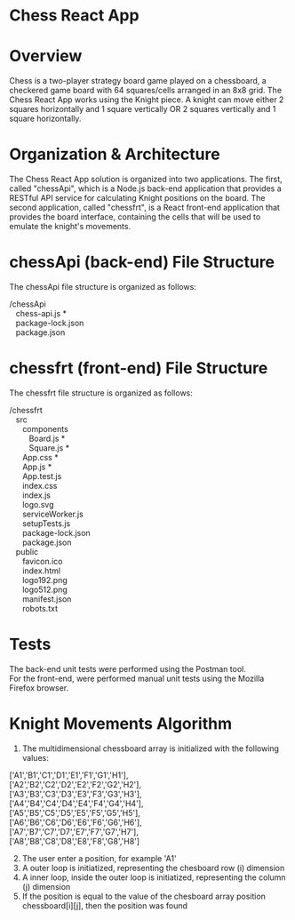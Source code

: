 # Chess React App

# Overview
Chess is a two-player strategy board game played on a chessboard, a checkered game board
with 64 squares/cells arranged in an 8x8 grid. The Chess React App works using the Knight
piece. A knight can move either 2 squares horizontally and 1 square vertically OR 2 squares
vertically and 1 square horizontally.

# Organization & Architecture
The Chess React App solution is organized into two applications. The first, called "chessApi", which is a Node.js back-end application that provides a RESTful API service for calculating Knight positions on the board. The second application, called "chessfrt", is a React front-end application that provides the board interface, containing the cells that will be used to emulate the knight's movements.

# chessApi (back-end) File Structure
The chessApi file structure is organized as follows:

/chessApi<br/>
&nbsp;&nbsp;&nbsp;chess-api.js *<br/>
&nbsp;&nbsp;&nbsp;package-lock.json<br/>
&nbsp;&nbsp;&nbsp;package.json<br/>
  
# chessfrt (front-end) File Structure
The chessfrt file structure is organized as follows:

/chessfrt<br/>
&nbsp;&nbsp;&nbsp;src<br/>
&nbsp;&nbsp;&nbsp;&nbsp;&nbsp;&nbsp;components<br/>
&nbsp;&nbsp;&nbsp;&nbsp;&nbsp;&nbsp;&nbsp;&nbsp;&nbsp;Board.js *<br/>
&nbsp;&nbsp;&nbsp;&nbsp;&nbsp;&nbsp;&nbsp;&nbsp;&nbsp;Square.js *<br/>
&nbsp;&nbsp;&nbsp;&nbsp;&nbsp;&nbsp;App.css *<br/>
&nbsp;&nbsp;&nbsp;&nbsp;&nbsp;&nbsp;App.js *<br/>
&nbsp;&nbsp;&nbsp;&nbsp;&nbsp;&nbsp;App.test.js<br/>
&nbsp;&nbsp;&nbsp;&nbsp;&nbsp;&nbsp;index.css<br/>
&nbsp;&nbsp;&nbsp;&nbsp;&nbsp;&nbsp;index.js<br/>
&nbsp;&nbsp;&nbsp;&nbsp;&nbsp;&nbsp;logo.svg<br/>
&nbsp;&nbsp;&nbsp;&nbsp;&nbsp;&nbsp;serviceWorker.js<br/>
&nbsp;&nbsp;&nbsp;&nbsp;&nbsp;&nbsp;setupTests.js<br/>
&nbsp;&nbsp;&nbsp;&nbsp;&nbsp;&nbsp;package-lock.json<br/>
&nbsp;&nbsp;&nbsp;&nbsp;&nbsp;&nbsp;package.json<br/>
&nbsp;&nbsp;&nbsp;public<br/>
&nbsp;&nbsp;&nbsp;&nbsp;&nbsp;&nbsp;favicon.ico<br/>
&nbsp;&nbsp;&nbsp;&nbsp;&nbsp;&nbsp;index.html<br/>
&nbsp;&nbsp;&nbsp;&nbsp;&nbsp;&nbsp;logo192.png<br/>
&nbsp;&nbsp;&nbsp;&nbsp;&nbsp;&nbsp;logo512.png<br/>
&nbsp;&nbsp;&nbsp;&nbsp;&nbsp;&nbsp;manifest.json<br/>
&nbsp;&nbsp;&nbsp;&nbsp;&nbsp;&nbsp;robots.txt<br/>

# Tests
The back-end unit tests were performed using the Postman tool.<br/>
For the front-end, were performed manual unit tests using the Mozilla Firefox browser.<br/>

# Knight Movements Algorithm

1. The multidimensional chessboard array is initialized with the following values:

['A1','B1','C1','D1','E1','F1','G1','H1'],<br/>
['A2','B2','C2','D2','E2','F2','G2','H2'],<br/>
['A3','B3','C3','D3','E3','F3','G3','H3'],<br/>
['A4','B4','C4','D4','E4','F4','G4','H4'],<br/>
['A5','B5','C5','D5','E5','F5','G5','H5'],<br/>
['A6','B6','C6','D6','E6','F6','G6','H6'],<br/>
['A7','B7','C7','D7','E7','F7','G7','H7'],<br/>
['A8','B8','C8','D8','E8','F8','G8','H8']<br/>

2. The user enter a position, for example 'A1'<br/>
3. A outer loop is initiatized, representing the chesboard row (i) dimension<br/>
4. A inner loop, inside the outer loop is initiatized, representing the column (j) dimension<br/>
5. If the position is equal to the value of the chesboard array position chessboard[i][j], then the position was found
